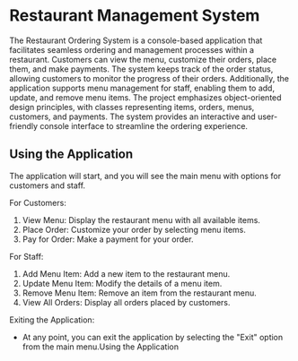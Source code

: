 # Restaurant Management System

The Restaurant Ordering System is a console-based application that facilitates seamless ordering and management processes within a restaurant. Customers can view the menu, customize their orders, place them, and make payments. The system keeps track of the order status, allowing customers to monitor the progress of their orders. Additionally, the application supports menu management for staff, enabling them to add, update, and remove menu items. The project emphasizes object-oriented design principles, with classes representing items, orders, menus, customers, and payments. The system provides an interactive and user-friendly console interface to streamline the ordering experience.

## Using the Application
The application will start, and you will see the main menu with options for customers and staff.

For Customers:
1. View Menu: Display the restaurant menu with all available items.
2. Place Order: Customize your order by selecting menu items.
3. Pay for Order: Make a payment for your order.

For Staff:
1. Add Menu Item: Add a new item to the restaurant menu.
2. Update Menu Item: Modify the details of a menu item.
3. Remove Menu Item: Remove an item from the restaurant menu.
4. View All Orders: Display all orders placed by customers.

Exiting the Application:
- At any point, you can exit the application by selecting the "Exit" option from the main menu.Using the Application